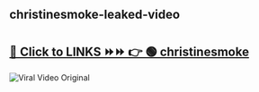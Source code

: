 
 ## christinesmoke-leaked-video 

# <h2><a href="https://clipsfans.com/christinesmoke&ref=git">🔗 Click to LINKS ⏩⏩ 👉 🟢 christinesmoke </a></h2>

<a href="https://clipsfans.com/christinesmoke&ref=git" rel="nofollow" data-target="animated-image.originalLink"><img src="https://i.ibb.co.com/xMMVF88/686577567.gif" alt="Viral Video Original" style="max-width: 100%; display: inline-block;" data-target="animated-image.originalImage"></a>
